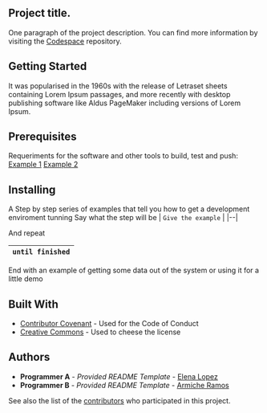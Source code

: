 ## Project title.
One paragraph of the project description.
You can find more information by visiting the [Codespace](https://www.google.com/) repository.
## Getting Started 
 It was popularised in the 1960s with the release of Letraset sheets containing Lorem Ipsum passages, and more recently with desktop publishing software like Aldus PageMaker including versions of Lorem Ipsum.
## Prerequisites
Requeriments for the software and other tools to build, test and push:
[Example 1](https://www.google.com/)
[Example 2](https://www.google.com/)
## Installing
A Step by step series of examples that tell you how to get a development enviroment tunning 
Say what the step will be
| `Give the example` |
|--|

And repeat

| `until finished`|
|--|

End with an example of getting some data out of the system or using it for a little demo
## Built With
- [Contributor Covenant](https://www.google.com/) - Used for the Code of Conduct
- [Creative Commons](https://www.google.com/) - Used to cheese the license 

## Authors
  - **Programmer A** - *Provided README Template* - [Elena Lopez](https://github.com/ElenaLM91)
  - **Programmer B** - *Provided README Template* - [Armiche Ramos](https://github.com/armicheramos)

See also the list of the [contributors](https://www.google.com/) who participated in this project.

